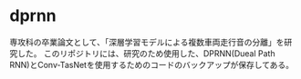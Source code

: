 # dprnn
専攻科の卒業論文として、「深層学習モデルによる複数車両走行音の分離」を研究した。
このリポジトリには、研究のため使用した、DPRNN(Dueal Path RNN)とConv-TasNetを使用するためのコードのバックアップが保存してある。
